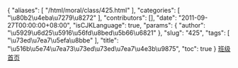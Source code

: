 {
    "aliases": [
        "/html/moral/class/425.html"
    ],
    "categories": [
        "\u80b2\u4eba\u7279\u8272"
    ],
    "contributors": [],
    "date": "2011-09-27T00:00:00+08:00",
    "isCJKLanguage": true,
    "params": {
        "author": "\u5929\u6d25\u5916\u56fd\u8bed\u5b66\u6821"
    },
    "slug": "425",
    "tags": [
        "\u73ed\u7ea7\u5efa\u8bbe"
    ],
    "title": "\u516b\u5e74\u7ea73\u73ed\u73ed\u7ea7\u4e3b\u9875",
    "toc": true
}
[班级首页](http://www.tfls.cn/bjwy/8-3/index1.html)

